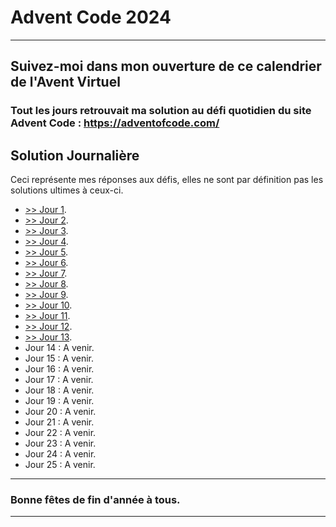 # Advent Code 2024
---

Suivez-moi dans mon ouverture de ce calendrier de l'Avent Virtuel
---

### Tout les jours retrouvait ma solution au défi quotidien du site Advent Code : <a>https://adventofcode.com/</a>

## Solution Journalière
Ceci représente mes réponses aux défis, elles ne sont par définition pas les solutions ultimes à ceux-ci.

- <a href="/jour_01/">>> Jour 1</a>.
- <a href="/jour_02/">>> Jour 2</a>.
- <a href="/jour_03/">>> Jour 3</a>.
- <a href="/jour_04/">>> Jour 4</a>.
- <a href="/jour_05/">>> Jour 5</a>.
- <a href="/jour_06/">>> Jour 6</a>.
- <a href="/jour_07/">>> Jour 7</a>.
- <a href="/jour_08/">>> Jour 8</a>.
- <a href="/jour_09/">>> Jour 9</a>.
- <a href="/jour_10/">>> Jour 10</a>.
- <a href="/jour_11/">>> Jour 11</a>.
- <a href="/jour_12/">>> Jour 12</a>.
- <a href="/jour_13/">>> Jour 13</a>.
- Jour 14  :  A venir.
- Jour 15  :  A venir.
- Jour 16  :  A venir.
- Jour 17  :  A venir.
- Jour 18  :  A venir.
- Jour 19  :  A venir.
- Jour 20  :  A venir.
- Jour 21  :  A venir.
- Jour 22  :  A venir.
- Jour 23  :  A venir.
- Jour 24  :  A venir.
- Jour 25  :  A venir.

---
### Bonne fêtes de fin d'année à tous.
---